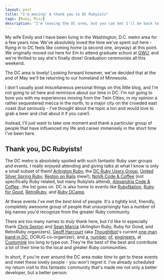 ```yaml
---
layout: post
title: "I'm moving! A thank you to DC Rubyists"
tags: [Ruby, Misc]
description: "I'm leaving the DC area, but you can bet I'll be back to visit. A short aside to thank the fantastic DC area Ruby community."
---
```


My wife Emily and I have been living in the Washington, D.C. metro area for a
few years now. We've absolutely loved the time we've spent out here - flying in
to DC feels like coming home (a second one, anyway) at this point. We
originally moved out here for Em to attend graduate school at [GWU][20], and we're
thrilled to say she's finally done! Graduation ceremonies all this weekend.

The DC area is lovely! Looking forward however, we've decided that at the end
of May we'll be returning to our homeland of Minnesota.

I don't usually post miscellaneous personal things on this little blog, and I'm
not going to sit here and reminisce about our time in DC. I'm not going to bore
you with my experiences moving from the Twin Cities, in my opinion a rather
sequestered mecca in the north, to a major city on the crowded east coast (but
seriously - I've thought about the topic a ton and would love to grab a beer
and chat about it if you care!).

Instead, I'll just want to take one moment and thank a particular group of
people that have influenced my life and career immensely in the short time I've
been here.

## Thank you, DC Rubyists!

The DC metro is absolutely spoiled with such fantastic Ruby user groups and
events.  I really enjoyed attending and giving talks at what I know is only a
small subset of them! [Arlington Ruby][1], the [DC Ruby Users Group][2],
[United Silver Spring Ruby][3], [Reston on Rails][4] (new!), [NoVA Code &
Coffee][5] (not specifically Ruby related, but many Rubyists attend),
[Alexandria Code & Coffee][6]...the list goes on. DC is also home to events
like [RubyNation][8], [Ruby for Good][9], [RetroRuby][7], and [Ruby DCamp][10].

At these events I've met the _best_ kind of people. It's a tightly knit,
friendly, completely awesome group of people that unsurprisingly has a number
of big names you'd recognize from the greater Ruby community.

There are too many names to _truly_ thank here, but I'd like to especially
thank [Chris Sexton][14] and [Sean Marcia][15] (Arlington Ruby, Ruby for Good, and RetroRuby
organizers), [Geoff Harcourt][21] (aka [Thoughtbot][12]'s current [one-man band in DC][11],
DCRUG co-organizer), and [a][16], [number][17], [of][18], [engineers][19], at [CustomInk][13] too long to type
out.  They're the best of the best and contribute a lot of their time to the
local and greater Ruby communities.

In short, if you're ever around the DC area _make time_ to get to these events
and meet these lovely people - you won't regret it. I've already scheduled
my return visit to this fantastic community that's made me not only a
better developer, but a better person.

[1]: http://arlingtonruby.org/
[2]: http://www.meetup.com/dcruby/
[3]: http://www.meetup.com/United-Silver-Spring-Ruby/
[4]: http://www.meetup.com/reston_on_rails/
[5]: http://novacodecoffee.com/
[6]: http://www.meetup.com/Alexandria-Code-Coffee/
[7]: http://retroruby.org/
[8]: http://www.rubynation.org/
[9]: http://rubyforgood.org/
[10]: https://twitter.com/ruby_dcamp
[11]: https://thoughtbot.com/washington-d-c
[12]: https://robots.thoughtbot.com/
[13]: http://technology.customink.com/
[14]: https://twitter.com/crsexton
[15]: https://twitter.com/seanmarcia
[16]: https://twitter.com/cmar
[17]: https://twitter.com/karledurante
[18]: https://twitter.com/spune
[19]: https://twitter.com/kalimar
[20]: http://smhs.gwu.edu/physician-assistant/
[21]: https://twitter.com/geoffharcourt
